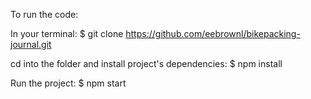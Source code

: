 To run the code:

In your terminal: $ git clone https://github.com/eebrownl/bikepacking-journal.git

cd into the folder and install project's dependencies: $ npm install

Run the project: $ npm start
